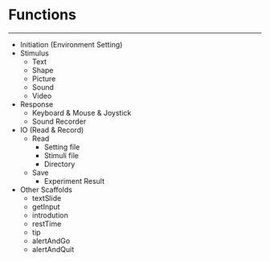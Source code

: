 # Functions
---

- Initiation (Environment Setting)
- Stimulus
    - Text
    - Shape
    - Picture
    - Sound
    - Video
- Response
    - Keyboard & Mouse & Joystick
    - Sound Recorder
- IO (Read & Record)
    - Read
        - Setting file
        - Stimuli file
        - Directory
    - Save
        - Experiment Result
- Other Scaffolds
    - textSlide
    - getInput
    - introdution
    - restTime
    - tip
    - alertAndGo
    - alertAndQuit